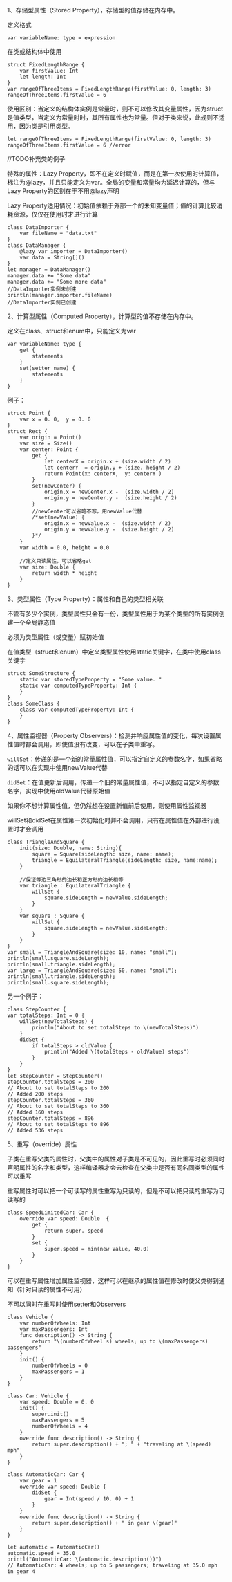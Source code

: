 1、存储型属性（Stored Property），存储型的值存储在内存中。

定义格式

	var variableName: type = expression

在类或结构体中使用

	struct FixedLengthRange {
	    var firstValue: Int
	    let length: Int
	}
	var rangeOfThreeItems = FixedLengthRange(firstValue: 0, length: 3)
	rangeOfThreeItems.firstValue = 6

使用区别：当定义的结构体实例是常量时，则不可以修改其变量属性，因为struct是值类型，当定义为常量时时，其所有属性也为常量。但对于类来说，此规则不适用，因为类是引用类型。

	let rangeOfThreeItems = FixedLengthRange(firstValue: 0, length: 3)
	rangeOfThreeItems.firstValue = 6 //error

//TODO补充类的例子

特殊的属性：Lazy Property，即不在定义时赋值，而是在第一次使用时计算值，标注为@lazy，并且只能定义为var。全局的变量和常量均为延迟计算的，但与Lazy Property的区别在于不用@lazy声明

Lazy Property适用情况：初始值依赖于外部一个的未知变量值；值的计算比较消耗资源，仅仅在使用时才进行计算

	class DataImporter {
		var fileName = "data.txt"
	}
	class DataManager {
		@lazy var importer = DataImporter()
		var data = String[]()
	}
	let manager = DataManager()
	manager.data += "Some data"
	manager.data += "Some more data"
	//DataImporter实例未创建
	println(manager.importer.fileName)
	//DataImporter实例已创建

2、计算型属性（Computed Property），计算型的值不存储在内存中。

定义在class、struct和enum中，只能定义为var

	var variableName: type {
		get {
			statements
		}
		set(setter name) {
			statements
		}
	}

例子：

	struct Point {
		var x = 0. 0,  y = 0. 0
	}
	struct Rect {
		var origin = Point()
		var size = Size()
		var center: Point {
			get {
				let centerX = origin.x + (size.width / 2)
				let centerY  = origin.y + (size. height / 2)
				return Point(x: centerX,  y: centerY )
			}
			set(newCenter) {
				origin.x = newCenter.x -  (size.width / 2)
				origin.y = newCenter.y -  (size.height / 2)
			}
			//newCenter可以省略不写，用newValue代替
			/*set(newValue) {
				origin.x = newValue.x -  (size.width / 2)
				origin.y = newValue.y -  (size.height / 2)
			}*/
		}
		var width = 0.0, height = 0.0
		
		//定义只读属性，可以省略get
		var size: Double {
			return width * height
		}
	}

3、类型属性（Type Property）：属性和自己的类型相关联

不管有多少个实例，类型属性只会有一份，类型属性用于为某个类型的所有实例创建一个全局静态值

必须为类型属性（或变量）赋初始值

在值类型（struct和enum）中定义类型属性使用static关键字，在类中使用class关键字

	struct SomeStructure {
	    static var storedTypeProperty = "Some value. "
	    static var computedTypeProperty: Int {
	    }
	}
	class SomeClass {
		class var computedTypeProperty: Int {
		}
	}

4、属性监视器（Property Observers）：检测并响应属性值的变化，每次设置属性值时都会调用，即使值没有改变，可以在子类中重写。

`willSet`：传递的是一个新的常量属性值，可以指定自定义的参数名字，如果省略的话可以在实现中使用newValue代替

`didSet`：在值更新后调用，传递一个旧的常量属性值，不可以指定自定义的参数名字，实现中使用oldValue代替原始值

如果你不想计算属性值，但仍然想在设置新值前后使用，则使用属性监视器

willSet和didSet在属性第一次初始化时并不会调用，只有在属性值在外部进行设置时才会调用

	class TriangleAndSquare {
		init(size: Double, name: String){
			square = Square(sideLength: size, name: name);
			triangle = EquilateralTriangle(sideLength: size, name:name);
		}
	
		//保证等边三角形的边长和正方形的边长相等
		var triangle : EquilateralTriangle {
			willSet {
				square.sideLength = newValue.sideLength;
			}
		}
		var square : Square {
			willSet {
				square.sideLength = newValue.sideLength;
			}
		}
	}
	var small = TriangleAndSquare(size: 10, name: "small");
	println(small.square.sideLength);
	println(small.triangle.sideLength);
	var large = TriangleAndSquare(size: 50, name: "small");
	println(small.triangle.sideLength);
	println(small.square.sideLength);

另一个例子：

	class StepCounter {
	var totalSteps: Int = 0 {
		willSet(newTotalSteps) {
	    	println("About to set totalSteps to \(newTotalSteps)")
		}
		didSet {
	    	if totalSteps > oldValue {
	        	println("Added \(totalSteps - oldValue) steps")
	    	}
		}
	}
	let stepCounter = StepCounter()
	stepCounter.totalSteps = 200
	// About to set totalSteps to 200
	// Added 200 steps
	stepCounter.totalSteps = 360
	// About to set totalSteps to 360
	// Added 160 steps
	stepCounter.totalSteps = 896
	// About to set totalSteps to 896
	// Added 536 steps

5、重写（override）属性

子类在重写父类的属性时，父类中的属性对子类是不可见的，因此重写时必须同时声明属性的名字和类型，这样编译器才会去检查在父类中是否有同名同类型的属性可以重写

重写属性时可以把一个可读写的属性重写为只读的，但是不可以把只读的重写为可读写的

	class SpeedLimitedCar: Car {
		override var speed: Double  {
			get {
			    return super. speed
			}
			set {
			    super.speed = min(new Value, 40.0)
			}
		}
	}

可以在重写属性增加属性监视器，这样可以在继承的属性值在修改时使父类得到通知（针对只读的属性不可用）

不可以同时在重写时使用setter和Observers

	class Vehicle {
		var numberOfWheels: Int
		var maxPassengers: Int
		func description() -> String {
		    return "\(numberOfWheel s) wheels; up to \(maxPassengers) passengers"
		}
		init() {
		    numberOfWheels = 0
		    maxPassengers = 1
		}
	}

	class Car: Vehicle {
		var speed: Double = 0. 0
		init() {
		    super.init()
		    maxPassengers = 5
		    numberOfWheels = 4
		}
		override func description() -> String {
		    return super.description() + "; " + "traveling at \(speed) mph"
		}
	}
	
	class AutomaticCar: Car {
		var gear = 1
		override var speed: Double {
			didSet {
			    gear = Int(speed / 10. 0) + 1
			}
		}
		override func description() -> String {
		    return super.description() + " in gear \(gear)"
		}
	}
	
	let automatic = AutomaticCar()
	automatic.speed = 35.0
	printl("AutomaticCar: \(automatic.description())")
	// AutomaticCar: 4 wheels; up to 5 passengers; traveling at 35.0 mph in gear 4